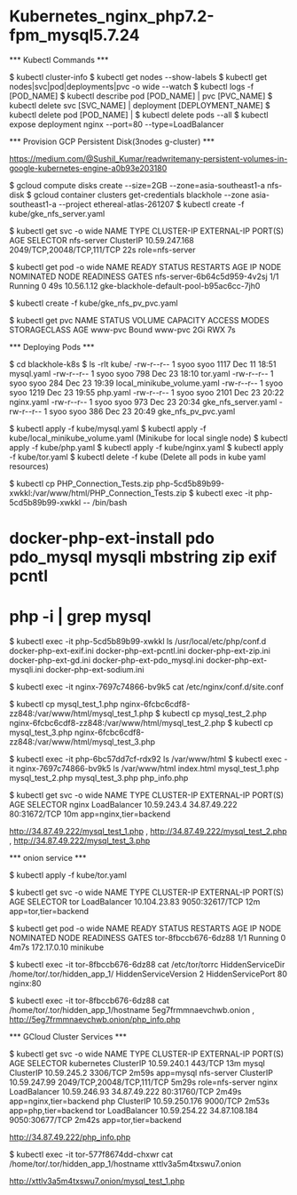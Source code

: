 # Kubernetes_nginx_php7.2-fpm_mysql5.7.24

*** Kubectl Commands ***

$ kubectl cluster-info
$ kubectl get nodes --show-labels
$ kubectl get nodes|svc|pod|deployments|pvc -o wide --watch
$ kubectl logs -f [POD_NAME]
$ kubectl describe pod [POD_NAME] | pvc [PVC_NAME]
$ kubectl delete svc [SVC_NAME] | deployment [DEPLOYMENT_NAME]
$ kubectl delete pod [POD_NAME] | $ kubectl delete pods --all
$ kubectl expose deployment nginx --port=80 --type=LoadBalancer


*** Provision GCP Persistent Disk(3nodes g-cluster) ***

https://medium.com/@Sushil_Kumar/readwritemany-persistent-volumes-in-google-kubernetes-engine-a0b93e203180

$ gcloud compute disks create --size=2GB --zone=asia-southeast1-a nfs-disk
$ gcloud container clusters get-credentials blackhole --zone asia-southeast1-a --project ethereal-atlas-261207
$ kubectl create -f kube/gke_nfs_server.yaml

$ kubectl get svc -o wide
NAME         TYPE        CLUSTER-IP      EXTERNAL-IP   PORT(S)                      AGE    SELECTOR
nfs-server   ClusterIP   10.59.247.168   <none>        2049/TCP,20048/TCP,111/TCP   22s    role=nfs-server

$ kubectl get pod -o wide
NAME                          READY   STATUS             RESTARTS   AGE    IP           NODE                                       NOMINATED NODE   READINESS GATES
nfs-server-6b64c5d959-4v2sj   1/1     Running            0          49s    10.56.1.12   gke-blackhole-default-pool-b95ac6cc-7jh0   <none>           <none>

$ kubectl create -f kube/gke_nfs_pv_pvc.yaml

$ kubectl get pvc
NAME        STATUS   VOLUME                                     CAPACITY   ACCESS MODES   STORAGECLASS   AGE
www-pvc     Bound    www-pvc                                    2Gi        RWX                           7s


*** Deploying Pods ***

$ cd blackhole-k8s
$ ls -rlt kube/
-rw-r--r-- 1 syoo syoo 1117 Dec 11 18:51 mysql.yaml
-rw-r--r-- 1 syoo syoo  798 Dec 23 18:10 tor.yaml
-rw-r--r-- 1 syoo syoo  284 Dec 23 19:39 local_minikube_volume.yaml
-rw-r--r-- 1 syoo syoo 1219 Dec 23 19:55 php.yaml
-rw-r--r-- 1 syoo syoo 2101 Dec 23 20:22 nginx.yaml
-rw-r--r-- 1 syoo syoo  973 Dec 23 20:34 gke_nfs_server.yaml
-rw-r--r-- 1 syoo syoo  386 Dec 23 20:49 gke_nfs_pv_pvc.yaml

$ kubectl apply -f kube/mysql.yaml
$ kubectl apply -f kube/local_minikube_volume.yaml (Minikube for local single node)
$ kubectl apply -f kube/php.yaml
$ kubectl apply -f kube/nginx.yaml
$ kubectl apply -f kube/tor.yaml
$ kubectl delete -f kube (Delete all pods in kube yaml resources)

$ kubectl cp PHP_Connection_Tests.zip php-5cd5b89b99-xwkkl:/var/www/html/PHP_Connection_Tests.zip
$ kubectl exec -it php-5cd5b89b99-xwkkl -- /bin/bash
 # docker-php-ext-install pdo pdo_mysql mysqli mbstring zip exif pcntl
 # php -i | grep mysql

$ kubectl exec -it php-5cd5b89b99-xwkkl ls /usr/local/etc/php/conf.d
docker-php-ext-exif.ini    docker-php-ext-pcntl.ini	 docker-php-ext-zip.ini
docker-php-ext-gd.ini	   docker-php-ext-pdo_mysql.ini
docker-php-ext-mysqli.ini  docker-php-ext-sodium.ini

$ kubectl exec -it  nginx-7697c74866-bv9k5 cat /etc/nginx/conf.d/site.conf

$ kubectl cp mysql_test_1.php nginx-6fcbc6cdf8-zz848:/var/www/html/mysql_test_1.php
$ kubectl cp mysql_test_2.php nginx-6fcbc6cdf8-zz848:/var/www/html/mysql_test_2.php
$ kubectl cp mysql_test_3.php nginx-6fcbc6cdf8-zz848:/var/www/html/mysql_test_3.php

$ kubectl exec -it  php-6bc57dd7cf-rdx92 ls /var/www/html
$ kubectl exec -it  nginx-7697c74866-bv9k5 ls /var/www/html
index.html  mysql_test_1.php  mysql_test_2.php	mysql_test_3.php  php_info.php

$ kubectl get svc -o wide
NAME         TYPE           CLUSTER-IP      EXTERNAL-IP    PORT(S)                      AGE   SELECTOR
nginx        LoadBalancer   10.59.243.4     34.87.49.222   80:31672/TCP                 10m   app=nginx,tier=backend

http://34.87.49.222/mysql_test_1.php , http://34.87.49.222/mysql_test_2.php , http://34.87.49.222/mysql_test_3.php


*** onion service *** 

$ kubectl apply -f kube/tor.yaml

$ kubectl get svc -o wide
NAME         TYPE           CLUSTER-IP       EXTERNAL-IP   PORT(S)          AGE    SELECTOR
tor          LoadBalancer   10.104.23.83     <pending>     9050:32617/TCP   12m    app=tor,tier=backend

$ kubectl get pod -o wide
NAME                     READY   STATUS    RESTARTS   AGE    IP            NODE       NOMINATED NODE   READINESS GATES
tor-8fbccb676-6dz88      1/1     Running   0          4m7s   172.17.0.10   minikube   <none>           <none>

$ kubectl exec -it tor-8fbccb676-6dz88 cat /etc/tor/torrc
HiddenServiceDir /home/tor/.tor/hidden_app_1/
HiddenServiceVersion 2
HiddenServicePort 80 nginx:80

$ kubectl exec -it tor-8fbccb676-6dz88 cat /home/tor/.tor/hidden_app_1/hostname
 5eg7frmmnaevchwb.onion , http://5eg7frmmnaevchwb.onion/php_info.php


*** GCloud Cluster Services ***

$ kubectl get svc -o wide
NAME         TYPE           CLUSTER-IP      EXTERNAL-IP     PORT(S)                      AGE     SELECTOR
kubernetes   ClusterIP      10.59.240.1     <none>          443/TCP                      13m     <none>
mysql        ClusterIP      10.59.245.2     <none>          3306/TCP                     2m59s   app=mysql
nfs-server   ClusterIP      10.59.247.99    <none>          2049/TCP,20048/TCP,111/TCP   5m29s   role=nfs-server
nginx        LoadBalancer   10.59.246.93    34.87.49.222    80:31760/TCP                 2m49s   app=nginx,tier=backend
php          ClusterIP      10.59.250.176   <none>          9000/TCP                     2m53s   app=php,tier=backend
tor          LoadBalancer   10.59.254.22    34.87.108.184   9050:30677/TCP               2m42s   app=tor,tier=backend

http://34.87.49.222/php_info.php

$ kubectl exec -it tor-577f8674dd-chxwr cat /home/tor/.tor/hidden_app_1/hostname
xttlv3a5m4txswu7.onion

http://xttlv3a5m4txswu7.onion/mysql_test_1.php
